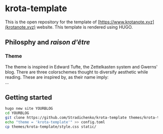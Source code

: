 # krota-template
This is the open repository for the template of [https://www.krotanote.xyz](krotanote.xyz) website.
This template is rendered using HUGO.

## Philosphy and _raison d'être_

### Theme
The theme is inspired in Edward Tufte, the Zettelkasten system and Gwerns' blog. There are three colorschemes thought to diversify aesthetic while reading. These are inspired by, as their name imply:  
...


## Getting started
```bash
hugo new site YOURBLOG
cd YOURBLOG
git clone https://github.com/Stradichenko/krota-template themes/krota-template
echo "theme = 'krota-template'" >> config.toml
cp themes/krota-template/style.css static/
```
